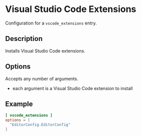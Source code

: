 # Visual Studio Code Extensions

Configuration for a `vscode_extensions` entry.

## Description

Installs Visual Studio Code extensions.

## Options

Accepts any number of arguments.
- each argument is a Visual Studio Code extension to install

## Example

```toml
[ vscode_extensions ]
options = [
  "EditorConfig.EditorConfig"
]
```
